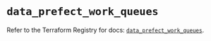 # `data_prefect_work_queues`

Refer to the Terraform Registry for docs: [`data_prefect_work_queues`](https://registry.terraform.io/providers/prefecthq/prefect/2.89.0/docs/data-sources/work_queues).
